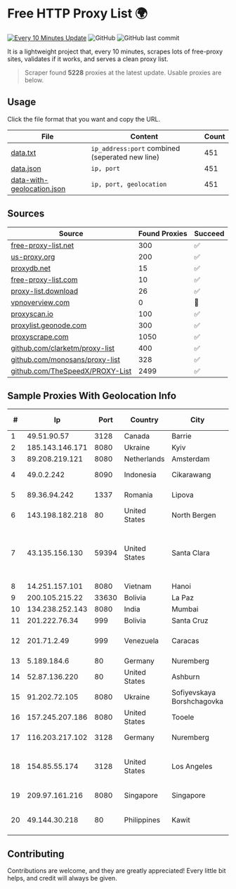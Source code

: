 
# Free HTTP Proxy List 🌍

[![Every 10 Minutes Update](https://github.com/mertguvencli/http-proxy-list/actions/workflows/main.yml/badge.svg?branch=main)](https://github.com/mertguvencli/http-proxy-list/actions/workflows/main.yml)
![GitHub](https://img.shields.io/github/license/mertguvencli/http-proxy-list)
![GitHub last commit](https://img.shields.io/github/last-commit/mertguvencli/http-proxy-list)

It is a lightweight project that, every 10 minutes, scrapes lots of free-proxy sites, validates if it works, and serves a clean proxy list.


> Scraper found **5228** proxies at the latest update. Usable proxies are below.

## Usage

Click the file format that you want and copy the URL.


|File|Content|Count|
|----|-------|-----|
|[data.txt](https://raw.githubusercontent.com/mertguvencli/http-proxy-list/main/proxy-list/data.txt)|`ip_address:port` combined (seperated new line)|451|
|[data.json](https://raw.githubusercontent.com/mertguvencli/http-proxy-list/main/proxy-list/data.json)|`ip, port`|451|
|[data-with-geolocation.json](https://raw.githubusercontent.com/mertguvencli/http-proxy-list/main/proxy-list/data-with-geolocation.json)|`ip, port, geolocation`|451|

## Sources

|Source|Found Proxies|Succeed|
|------|-------------|-------|
|[free-proxy-list.net](https://free-proxy-list.net)|300|✅|
|[us-proxy.org](https://www.us-proxy.org)|200|✅|
|[proxydb.net](http://proxydb.net)|15|✅|
|[free-proxy-list.com](https://free-proxy-list.com/?page=&port=&type%5B%5D=http&type%5B%5D=https&up_time=0&search=Search)|10|✅|
|[proxy-list.download](https://www.proxy-list.download/HTTP)|26|✅|
|[vpnoverview.com](https://vpnoverview.com/privacy/anonymous-browsing/free-proxy-servers)|0|🚫|
|[proxyscan.io](https://www.proxyscan.io)|100|✅|
|[proxylist.geonode.com](https://proxylist.geonode.com/api/proxy-list?limit=300&page=1&sort_by=lastChecked&sort_type=desc&protocols=http,https)|300|✅|
|[proxyscrape.com](https://api.proxyscrape.com/v2/?request=displayproxies&protocol=http&timeout=10000&country=all&ssl=all&anonymity=all)|1050|✅|
|[github.com/clarketm/proxy-list](https://raw.githubusercontent.com/clarketm/proxy-list/master/proxy-list-raw.txt)|400|✅|
|[github.com/monosans/proxy-list](https://raw.githubusercontent.com/monosans/proxy-list/main/proxies/http.txt)|328|✅|
|[github.com/TheSpeedX/PROXY-List](https://raw.githubusercontent.com/TheSpeedX/PROXY-List/master/http.txt)|2499|✅|


## Sample Proxies With Geolocation Info

|#|Ip|Port|Country|City|Internet Service Provider|
|-|--|----|-------|----|-------------------------|
|1|49.51.90.57|3128|Canada|Barrie|OPHL|
|2|185.143.146.171|8080|Ukraine|Kyiv|ISP UTELS|
|3|89.208.219.121|8080|Netherlands|Amsterdam|My.com B.V.|
|4|49.0.2.242|8090|Indonesia|Cikarawang|PT Usaha Adi Sanggoro|
|5|89.36.94.242|1337|Romania|Lipova|Interkvm Host SRL|
|6|143.198.182.218|80|United States|North Bergen|DigitalOcean, LLC|
|7|43.135.156.130|59394|United States|Santa Clara|Shenzhen Tencent Computer Systems Company Limited|
|8|14.251.157.101|8080|Vietnam|Hanoi|VNPT|
|9|200.105.215.22|33630|Bolivia|La Paz|AXS Bolivia S. A.|
|10|134.238.252.143|8080|India|Mumbai|Google LLC|
|11|201.222.76.34|999|Bolivia|Santa Cruz|Cotas Ltda.|
|12|201.71.2.49|999|Venezuela|Caracas|Level 3 Communications, Inc.|
|13|5.189.184.6|80|Germany|Nuremberg|Contabo GmbH|
|14|52.87.136.220|80|United States|Ashburn|Amazon.com, Inc.|
|15|91.202.72.105|8080|Ukraine|Sofiyevskaya Borshchagovka|Main Gigatrans Infrastructure|
|16|157.245.207.186|8080|United States|Tooele|DigitalOcean, LLC|
|17|116.203.217.102|3128|Germany|Nuremberg|Hetzner Online GmbH|
|18|154.85.55.174|3128|United States|Los Angeles|Beijing Baidu Netcom Science and Technology Co., Ltd.|
|19|209.97.161.216|8080|Singapore|Singapore|DigitalOcean, LLC|
|20|49.144.30.218|80|Philippines|Kawit|Philippine Long Distance Telephone Co.|



## Contributing

Contributions are welcome, and they are greatly appreciated! Every
little bit helps, and credit will always be given.

